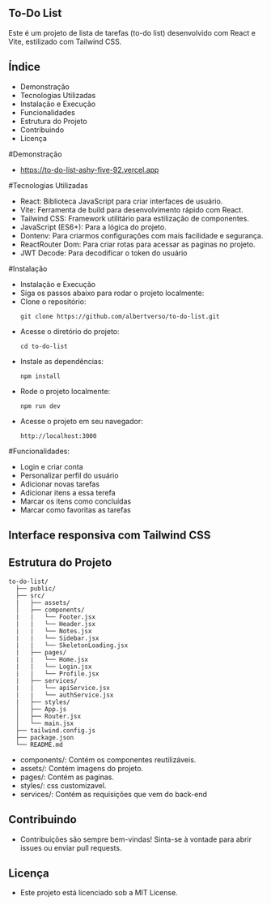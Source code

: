 ## To-Do List
  Este é um projeto de lista de tarefas (to-do list) desenvolvido com React e Vite, estilizado com Tailwind CSS.

## Índice
  - Demonstração
  - Tecnologias Utilizadas
  - Instalação e Execução
  - Funcionalidades
  - Estrutura do Projeto
  - Contribuindo
  - Licença
  
#Demonstração

 - https://to-do-list-ashy-five-92.vercel.app

#Tecnologias Utilizadas

  - React: Biblioteca JavaScript para criar interfaces de usuário.
  - Vite: Ferramenta de build para desenvolvimento rápido com React.
  - Tailwind CSS: Framework utilitário para estilização de componentes.
  - JavaScript (ES6+): Para a lógica do projeto.
  - Dontenv: Para criarmos configurações com mais facilidade e segurança.
  - ReactRouter Dom: Para criar rotas para acessar as paginas no projeto.
  - JWT Decode: Para decodificar o token do usuário

#Instalação
  - Instalação e Execução
  - Siga os passos abaixo para rodar o projeto localmente:
  - Clone o repositório:
    ````
    git clone https://github.com/albertverso/to-do-list.git
    ````
  - Acesse o diretório do projeto:
    ````
    cd to-do-list
    ````
  - Instale as dependências:
    ````
    npm install
    ````
  - Rode o projeto localmente:
    ````
    npm run dev
    ````
  - Acesse o projeto em seu navegador:
    ````
    http://localhost:3000
    ````
  
#Funcionalidades:
  - Login e criar conta
  - Personalizar perfil do usuário
  - Adicionar novas tarefas
  - Adicionar itens a essa terefa
  - Marcar os itens como concluídas
  - Marcar como favoritas as tarefas

## Interface responsiva com Tailwind CSS

## Estrutura do Projeto
````
to-do-list/
  ├── public/
  ├── src/
  |   ├── assets/
  │   ├── components/
  |   |   └── Footer.jsx
  |   |   └── Header.jsx
  |   |   └── Notes.jsx
  |   |   └── Sidebar.jsx
  |   |   └── SkeletonLoading.jsx
  |   ├── pages/
  |   |   └── Home.jsx
  |   |   └── Login.jsx
  |   |   └── Profile.jsx        
  |   ├── services/
  |   |   └── apiService.jsx
  |   |   └── authService.jsx
  |   ├── styles/
  │   ├── App.js
  │   ├── Router.jsx
  │   └── main.jsx
  ├── tailwind.config.js
  ├── package.json
  └── README.md
````

- components/: Contém os componentes reutilizáveis.
- assets/: Contém imagens do projeto.
- pages/: Contém as paginas.
- styles/: css customizavel.
- services/: Contém as requisições que vem do back-end

## Contribuindo
 - Contribuições são sempre bem-vindas! Sinta-se à vontade para abrir issues ou enviar pull requests.

## Licença
 - Este projeto está licenciado sob a MIT License.
